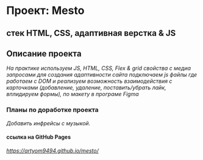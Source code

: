 # Проект: Mesto

## стек HTML, CSS, адаптивная верстка & JS

## Описание проекта

_На практике используем JS, HTML, CSS, Flex & grid свойства с медиа запросами для создания адаптивности сайта подключаем js файлы где работаем с DOM и реализуем возможность взаимодействия с карточками (добавление, удаление, поставить/убрать лайк, вплидируем формы), по макету в програме Figma_

### Планы по доработке проекта

_Добавить инфрейсы с музыкой._

#### ссылка на GitHub Pages

*https://artyom9494.github.io/mesto/*